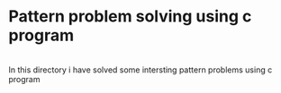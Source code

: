 <h1>Pattern problem solving using c program</h1>
<br>
In this directory i have solved some intersting pattern problems using c program

